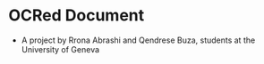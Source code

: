 # OCRed Document
- A project by Rrona Abrashi and Qendrese Buza, students at the University of Geneva
